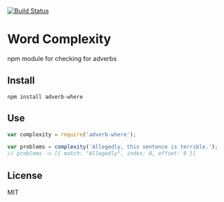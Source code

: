 [![Build Status](https://travis-ci.org/duereg/adverb-where.svg?branch=master)](https://travis-ci.org/duereg/adverb-where)

# Word Complexity

npm module for checking for adverbs

## Install

```shell
npm install adverb-where
```

## Use

```javascript
var complexity = require('adverb-where');

var problems = complexity('Allegedly, this sentence is terrible.');
// problems -> [{ match: "Allegedly", index: 0, offset: 9 }]
```

## License
MIT
